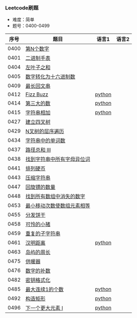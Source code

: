 ### Leetcode刷题
* 难度：简单
* 题号：0400-0499

|序号|题目|语言1|语言2|
|---|---|---|---|
|0400|<a href="https://leetcode-cn.com/problems/nth-digit/">第N个数字</a>|||
|0401|<a href="https://leetcode-cn.com/problems/binary-watch/">二进制手表</a>|||
|0404|<a href="https://leetcode-cn.com/problems/sum-of-left-leaves/">左叶子之和</a>|||
|0405|<a href="https://leetcode-cn.com/problems/convert-a-number-to-hexadecimal/">数字转化为十六进制数</a>|||
|0409|<a href="https://leetcode-cn.com/problems/longest-palindrome/">最长回文串</a>|||
|0412|<a href="https://leetcode-cn.com/problems/fizz-buzz/">Fizz Buzz</a>|<a href="https://github.com/hhe0/leetcode/tree/master/Easy/0400-0499/0412/python">python</a>||
|0414|<a href="https://leetcode-cn.com/problems/third-maximum-number/">第三大的数</a>|<a href="https://github.com/hhe0/leetcode/tree/master/Easy/0400-0499/0414/python">python</a>||
|0415|<a href="https://leetcode-cn.com/problems/add-strings/">字符串相加</a>|<a href="https://github.com/hhe0/leetcode/tree/master/Easy/0400-0499/0415/python">python</a>||
|0427|<a href="https://leetcode-cn.com/problems/construct-quad-tree/">建立四叉树</a>|||
|0429|<a href="https://leetcode-cn.com/problems/n-ary-tree-level-order-traversal/">N叉树的层序遍历</a>|||
|0434|<a href="https://leetcode-cn.com/problems/number-of-segments-in-a-string/">字符串中的单词数</a>|||
|0437|<a href="https://leetcode-cn.com/problems/path-sum-iii/">路径总和 III</a>|||
|0438|<a href="https://leetcode-cn.com/problems/find-all-anagrams-in-a-string/">找到字符串中所有字母异位词</a>|||
|0441|<a href="https://leetcode-cn.com/problems/arranging-coins/">排列硬币</a>|||
|0443|<a href="https://leetcode-cn.com/problems/string-compression/">压缩字符串</a>|||
|0447|<a href="https://leetcode-cn.com/problems/number-of-boomerangs/">回旋镖的数量</a>|||
|0448|<a href="https://leetcode-cn.com/problems/find-all-numbers-disappeared-in-an-array/">找到所有数组中消失的数字</a>|||
|0453|<a href="https://leetcode-cn.com/problems/minimum-moves-to-equal-array-elements/">最小移动次数使数组元素相等</a>|||
|0455|<a href="https://leetcode-cn.com/problems/assign-cookies/">分发饼干</a>|||
|0458|<a href="https://leetcode-cn.com/problems/poor-pigs/">可怜的小猪</a>|||
|0459|<a href="https://leetcode-cn.com/problems/repeated-substring-pattern/">重复的子字符串</a>|||
|0461|<a href="https://leetcode-cn.com/problems/hamming-distance/">汉明距离</a>|<a href="https://github.com/hhe0/leetcode/tree/master/Easy/0400-0499/0461/python">python</a>||
|0463|<a href="https://leetcode-cn.com/problems/island-perimeter/">岛屿的周长</a>|||
|0475|<a href="https://leetcode-cn.com/problems/heaters/">供暖器</a>|||
|0476|<a href="https://leetcode-cn.com/problems/number-complement/">数字的补数</a>|||
|0482|<a href="https://leetcode-cn.com/problems/license-key-formatting/">密钥格式化</a>|||
|0485|<a href="https://leetcode-cn.com/problems/max-consecutive-ones/">最大连续1的个数</a>|<a href="https://github.com/hhe0/leetcode/tree/master/Easy/0400-0499/0485/python">python</a>||
|0492|<a href="https://leetcode-cn.com/problems/construct-the-rectangle/">构造矩形</a>|<a href="https://github.com/hhe0/leetcode/tree/master/Easy/0400-0499/0492/python">python</a>||
|0496|<a href="https://leetcode-cn.com/problems/next-greater-element-i/">下一个更大元素 I</a>|<a href="https://github.com/hhe0/leetcode/tree/master/Easy/0400-0499/0496/python">python</a>||
